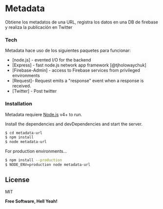 # Metadata

Obtiene los metadatos de una URL, registra los datos en una DB de firebase y realiza la publicación en Twitter


### Tech

Metadata hace uso de los siguientes paquetes para funcionar:

* [node.js] - evented I/O for the backend
* [Express] - fast node.js network app framework [@tjholowaychuk]
* [Firebase-Admin] - access to Firebase services from privileged environments
* [Request]- Request emits a "response" event when a response is received. 
* [Twitter] - Post twitter

### Installation
Metadata requiere [Node.js](https://nodejs.org/) v4+ to run.

Install the dependencies and devDependencies and start the server.

```sh
$ cd metadata-url
$ npm install
$ node metadata-url
```

For production environments...

```sh
$ npm install --production
$ NODE_ENV=production node metadata-url
```

License
----

MIT


**Free Software, Hell Yeah!**

